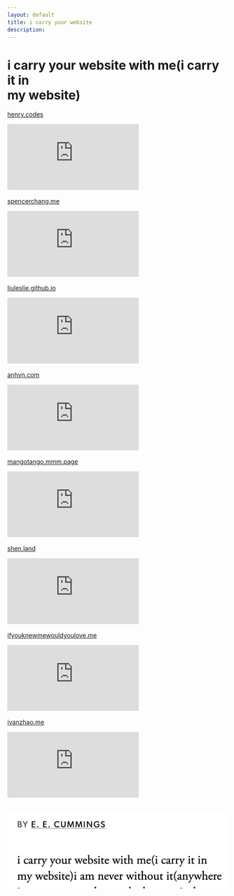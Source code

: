 ```yaml
---
layout: default
title: i carry your website
description: 
---
```


<div class="intro">
  <h1>i carry your website with me(i carry it in<br>
  my website)</h1>
</div>
<main>
  <p><a href="https://henry.codes/">henry.codes</a></p>
  <iframe src="https://henry.codes" frameborder="0"></iframe>
  <p><a href="https://www.spencerchang.me">spencerchang.me</a></p>
  <iframe src="https://www.spencerchang.me" frameborder="0"></iframe>
  <p><a href="https://liuleslie.github.io/">liuleslie.github.io</a></p>
  <iframe src="https://liuleslie.github.io/" frameborder="0"></iframe>
  <p><a href="https://anhvn.com/">anhvn.com</a></p>
  <iframe src="https://anhvn.com/" frameborder="0"></iframe>
  <p><a href="https://mangotango.mmm.page/">mangotango.mmm.page</a></p>
  <iframe src="https://mangotango.mmm.page/" frameborder="0">mangotango.mmm.page</iframe>
  <p><a href="https://shen.land/">shen.land</a></p>
  <iframe src="https://shen.land/" frameborder="0"></iframe>
  <p><a href="https://ifyouknewmewouldyoulove.me/">ifyouknewmewouldyoulove.me</a></p>
  <iframe src="https://ifyouknewmewouldyoulove.me/" frameborder="0"></iframe>
  <!-- <p><a href="https://jzhao.xyz/">jzhao.xyz</a></p>
  <iframe src="https://jzhao.xyz/" frameborder="0"></iframe> -->
  <p><a href="https://ivanzhao.me/">ivanzhao.me</a></p>
  <iframe src="https://ivanzhao.me/" frameborder="0"></iframe>
  <!-- <p><a href="https://robinrendle.com/">robinrendle.com</a></p> -->
  <!-- <iframe src="https://robinrendle.com/" frameborder="0"></iframe> -->

  <br>
  <br>

  <p>
    <a href="https://www.poetryfoundation.org/poetrymagazine/poems/49493/i-carry-your-heart-with-mei-carry-it-in">
      <img class="inline size-xs" src="/assets/carry/carry.png" alt="BY E. E. CUMMINGS / i carry your website with me(i carry it in my website)i am never without it">
    </a>
  </p>
</main>